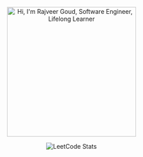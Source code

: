

<p align="center" >

 <img src="https://github.com/rajveergoudxd/rajveergoudxd/blob/0ab2bf66660c19591c4e748ee2a705695538daa4/resources/intoduction.gif" alt="Hi, I'm Rajveer Goud, Software Engineer, Lifelong Learner" height="300px">

</p>


<div align="center">

 
 ![LeetCode Stats](https://leetcard.jacoblin.cool/rajveer-goud?theme=dark&font=Noto%20Sans%20Syriac&ext=heatmap)

 
</div>




<!--
**rajveergoudxd/rajveergoudxd** is a ✨ _special_ ✨ repository because its `README.md` (this file) appears on your GitHub profile.

Here are some ideas to get you started:

- 🔭 I’m currently working on ...
- 🌱 I’m currently learning ...
- 👯 I’m looking to collaborate on ...
- 🤔 I’m looking for help with ...
- 💬 Ask me about ...
- 📫 How to reach me: ...
- 😄 Pronouns: ...
- ⚡ Fun fact: ...
-->
